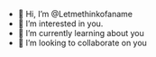 - 👋 Hi, I’m @Letmethinkofaname
- 👀 I’m interested in you.
- 🌱 I’m currently learning about you
- 💞️ I’m looking to collaborate on you

<!---
Letmethinkofaname/Letmethinkofaname is a ✨ special ✨ repository because its `README.md` (this file) appears on your GitHub profile.
You can click the Preview link to take a look at your changes.
--->
